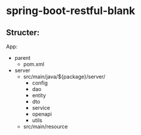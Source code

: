 # spring-boot-restful-blank


## Structer:

App:

* parent
  - pom.xml
* server
  - src/main/java/${package}/server/
    - config
    - dao
    - entity
    - dto
    - service
    - openapi
    - utils
  - src/main/resource
